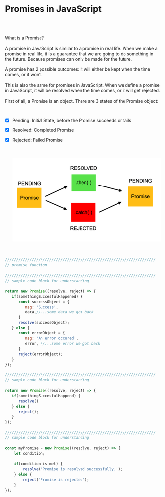 
# Promises in JavaScript

</br>   
</br>

What is a Promise?
</br>
</br>
A promise in JavaScript is similar to a promise in real life. When we make a promise in real life, it is a guarantee that we are going to do something in the future. Because promises can only be made for the future.
</br>
</br>
A promise has 2 possible outcomes: it will either be kept when the time comes, or it won’t.
</br>
</br>
This is also the same for promises in JavaScript. When we define a promise in JavaScript, it will be resolved when the time comes, or it will get rejected.
</br>
</br>
First of all, a Promise is an object. There are 3 states of the Promise object:
   
</br>

- [X] Pending: Initial State, before the Promise succeeds or fails
- [X] Resolved: Completed Promise
- [X] Rejected: Failed Promise
   
   </br>   
   </br>
   
   <img src="./files/promise.png" >
   
   </br>
   </br>   

```js

////////////////////////////////////////////////////////////////////
// promise function 

////////////////////////////////////////////////////////////////////
// sample code block for understanding

return new Promise((resolve, reject) => {
   if(somethingSuccesfulHappened) {
      const successObject = {
         msg: 'Success',
         data,//...some data we got back
      }
      resolve(successObject); 
   } else {
      const errorObject = {
         msg: 'An error occured',
         error, //...some error we got back
      }
      reject(errorObject);
   }
});

////////////////////////////////////////////////////////////////////
// sample code block for understanding

return new Promise((resolve, reject) => {
   if(somethingSuccesfulHappend) {
      resolve()
   } else {
      reject();
   }
});

////////////////////////////////////////////////////////////////////
// sample code block for understanding

const myPromise = new Promise((resolve, reject) => {  
    let condition;  
    
    if(condition is met) {    
        resolve('Promise is resolved successfully.');  
    } else {    
        reject('Promise is rejected');  
    }
});

   ```
   </br>
   </br>
